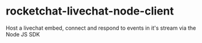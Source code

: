 # rocketchat-livechat-node-client
Host a livechat embed, connect and respond to events in it's stream via the Node JS SDK
